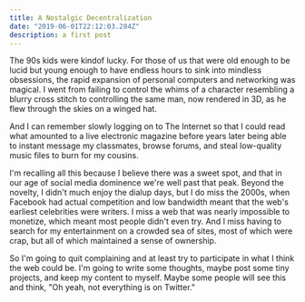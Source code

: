```yaml
---
title: A Nostalgic Decentralization 
date: "2019-06-01T22:12:03.284Z"
description: a first post
---
```


The 90s kids were kindof lucky. For those of us that were old enough to be lucid but young enough to
have endless hours to sink into mindless obsessions, the rapid expansion of personal computers and networking
was magical. I went from failing to control the whims of a character resembling a blurry cross stitch to
controlling the same man, now rendered in 3D, as he flew through the skies on a winged hat.

And I can remember slowly logging on to The Internet so that I could read what amounted to a live
electronic magazine before years later being able to instant message my classmates, browse forums,
and steal low-quality music files to burn for my cousins. 

I'm recalling all this because I believe there was a sweet spot, and that in our age of social media dominence we're well past that peak. Beyond the novelty, I didn't much enjoy the dialup days, but I
do miss the 2000s, when Facebook had actual competition and low bandwidth meant that the web's earliest
celebrities were writers. I miss a web that was nearly impossible to monetize, which meant most 
people didn't even try. And I miss having to search for my entertainment on a crowded sea of sites,
most of which were crap, but all of which maintained a sense of ownership.

So I'm going to quit complaining and at least try to participate in what I think the web could be. I'm
going to write some thoughts, maybe post some tiny projects, and keep my content to myself. Maybe some
people will see this and think, "Oh yeah, not everything is on Twitter." 